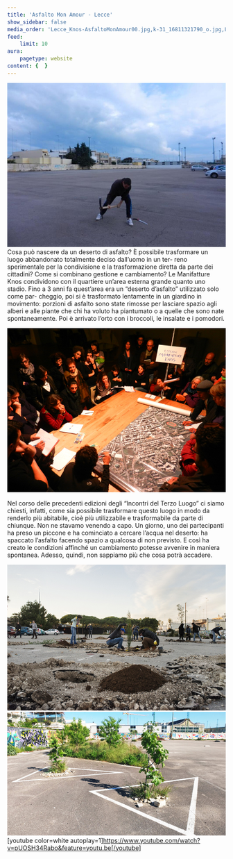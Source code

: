 ```yaml
---
title: 'Asfalto Mon Amour - Lecce'
show_sidebar: false
media_order: 'Lecce_Knos-AsfaltoMonAmour00.jpg,k-31_16811321790_o.jpg,Lecce_Knos-AsfaltoMonAmour01.jpg,Lecce_Knos-AsfaltoMonAmour02.jpg,Lecce_Knos-AsfaltoMonAmour03.jpg'
feed:
    limit: 10
aura:
    pagetype: website
content: {  }
---
```


![La prima picconata nell'asfalto](Lecce_Knos-AsfaltoMonAmour01.jpg "La prima picconata nell'asfalto")
Cosa può nascere da un deserto di asfalto?
È possibile trasformare un luogo abbandonato totalmente deciso dall’uomo in un ter-
reno sperimentale per la condivisione e la trasformazione diretta da parte dei cittadini?
Come si combinano gestione e cambiamento?
Le Manifatture Knos condividono con il quartiere un’area esterna grande quanto uno
stadio. Fino a 3 anni fa quest’area era un “deserto d’asfalto” utilizzato solo come par-
cheggio, poi si è trasformato lentamente in un giardino in movimento: porzioni di
asfalto sono state rimosse per lasciare spazio agli alberi e alle piante che chi ha voluto
ha piantumato o a quelle che sono nate spontaneamente. Poi è arrivato l’orto con i
broccoli, le insalate e i pomodori.

![Tavoli di lavoro](k-31_16811321790_o.jpg "Tavoli di lavoro")


Nel corso delle precedenti edizioni degli “Incontri del Terzo Luogo” ci siamo chiesti,
infatti, come sia possibile trasformare questo luogo in modo da renderlo più abitabile,
cioè più utilizzabile e trasformabile da parte di chiunque. Non ne stavamo venendo a
capo. Un giorno, uno dei partecipanti ha preso un piccone e ha cominciato a cercare
l’acqua nel deserto: ha spaccato l’asfalto facendo spazio a qualcosa di non previsto.
E così ha creato le condizioni affinché un cambiamento potesse avvenire in maniera
spontanea. Adesso, quindi, non sappiamo più che cosa potrà accadere.

![Il pacheggio si trasforma in giardino](Lecce_Knos-AsfaltoMonAmour02.jpg "Il pacheggio si trasforma in giardino")
![Le piante attecchiscono bene!](Lecce_Knos-AsfaltoMonAmour03.jpg "Le piante attecchiscono bene!")
[youtube color=white autoplay=1]https://www.youtube.com/watch?v=pUOSH34Rabo&feature=youtu.be[/youtube]
